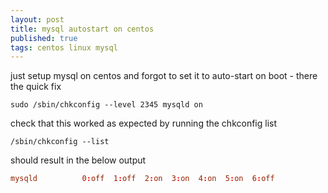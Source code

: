 ```yaml
---
layout: post
title: mysql autostart on centos
published: true
tags: centos linux mysql
---
```

just setup mysql on centos and forgot to set it to auto-start on boot - there the quick fix

``` shell
sudo /sbin/chkconfig --level 2345 mysqld on
```

check that this worked as expected by running the chkconfig list

``` shell
/sbin/chkconfig --list
```

should result in the below output

``` conf
mysqld          0:off  1:off  2:on  3:on  4:on  5:on  6:off
```